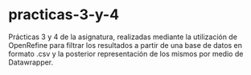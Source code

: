# practicas-3-y-4
Prácticas 3 y 4 de la asignatura, realizadas mediante la utilización de OpenRefine para filtrar los resultados a partir de una base de datos en formato .csv y la posterior representación de los mismos por medio de Datawrapper. 
